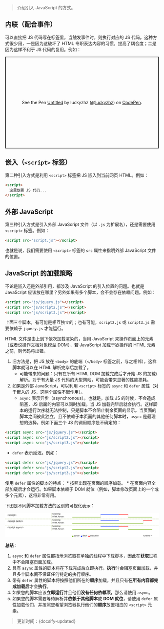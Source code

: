 > 介绍引入 JavaScript 的方式。

## 内联（配合事件）

可以直接把 JS 代码写在标签里，当触发事件时，则执行对应的 JS 代码。这种方式很少用，一是因为这破坏了 HTML 专职表达内容的习惯，提高了耦合度；二是因为这样不利于 JS 代码的复用。例如：

<p class="codepen" data-height="300" data-default-tab="html,result" data-slug-hash="bGooaQm" data-editable="true" data-user="luckyzhz" style="height: 300px; box-sizing: border-box; display: flex; align-items: center; justify-content: center; border: 2px solid; margin: 1em 0; padding: 1em;">
  <span>See the Pen <a href="https://codepen.io/luckyzhz/pen/bGooaQm">
  Untitled</a> by luckyzhz (<a href="https://codepen.io/luckyzhz">@luckyzhz</a>)
  on <a href="https://codepen.io">CodePen</a>.</span>
</p>
<script async src="https://cpwebassets.codepen.io/assets/embed/ei.js"></script>

## 嵌入（`<script>` 标签）

第二种引入方式是利用 `<script>` 标签把 JS 嵌入到当前网页 HTML。例如：

```html
<script>
  这里放置 JS 代码...
</script>
```

## 外部 JavaScript

第三种引入方式是引入外部 JavaScript 文件（以 `.js` 为扩展名），还是需要使用 `<script>` 标签。例如：

```html
<script src="script.js"></script>
```

也就是说，我们需要使用 `<script>` 标签的 `src` 属性来指明外部 JavaScript 文件的位置。

## JavaScript 的加载策略

不论是嵌入还是外部引用，都涉及 JavaScript 的引入位置的问题。也就是 JavaScript 应该放在哪里？另外如果有多个脚本，会不会存在依赖问题。例如：

```html
<script src="js/jquery.js"></script>
<script src="js/script2.js"></script>
<script src="js/script3.js"></script>
```

上面三个脚本，有可能是相互独立的；也有可能，`script2.js` 或 `script3.js` 需要依赖于 `jquery.js` 才能运行。

HTML 文件是由上到下依次加载渲染的，当用 JavaScript 来操作页面上的元素（或者说操作文档对象模型 DOM），若 JavaScript 加载于欲操作的 HTML 元素之前，则代码将出错。

1. 旧方法是，把 JS 放在 `<body>` 的底端（`</body>` 标签之前，与之相邻），这样脚本就可以在 HTML 解析完毕后加载了。
   * 可能带来的问题：只有在所有 HTML DOM 加载完成后才开始 JS 的加载/解析。对于有大量 JS 代码的大型网站，可能会带来显著的性能损耗。
2. 如果是外部 JavaScript，可以利用 `<script>` 标签的 `async` 和 `defer` 属性（对于嵌入的 JS，这两个属性不起作用）。
   * `async` 表示异步（asynchronous）。也就是，加载 JS 的时候，不会造成阻塞，JS 后面的内容可以同时加载。当 JS 加载完毕后就会执行。这样脚本的运行次序就无法控制，只是脚本不会阻止剩余页面的显示。当页面的脚本之间彼此独立，且不依赖于本页面的其他任何脚本时，`async` 是最理想的选择。例如下面三个 JS 的调用顺序是不确定的：
```html
<script async src="js/jquery.js"></script>
<script async src="js/script2.js"></script>
<script async src="js/script3.js"></script>
```
   * `defer` 表示延迟。例如：
```html
<script defer src="js/jquery.js"></script>
<script defer src="js/script2.js"></script>
<script defer src="js/script3.js"></script>
```
   使用 `defer` 属性的脚本的特点：
     * 按照出现在页面的顺序加载。
     * 在页面内容全部加载后才会运行。如果脚本依赖于 DOM 就位（例如，脚本修改页面上的一个或多个元素），这将非常有用。

下图是不同脚本加载方法的区别的可视化表示：

![不同脚本加载方法的区别](../_images/asyncdefer.svg)

**总结**：

1. `async` 和 `defer` 属性都指示浏览器在单独的线程中下载脚本，因此在**获取**过程中不会阻塞页面加载。
2. 具有 `async` 属性的脚本将在下载完成后立即执行。**执行**时会阻塞页面加载，并且多个脚本间不保证任何特定的执行顺序。
3. 带有 `defer` 属性的脚本将按照他们所在的**顺序**加载，并且只有**在所有内容都完成加载后**才会**执行**。
4. 如果您的脚本应该**立即运行**并且他们**没有任何依赖项**，那么请使用 `async`。
5. 如果您的脚本需要等待解析并**依赖于其他脚本**或 **DOM 就位**，请使用 `defer` 属性加载他们，并按照您希望浏览器执行他们的**顺序**放置相应的 `<script>` 元素。












> 更新时间：{docsify-updated}